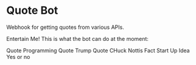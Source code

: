 # Quote Bot #

Webhook for getting quotes from various APIs.

Entertain Me!
This is what the bot can do at the moment: 

Quote
Programming Quote
Trump Quote
CHuck Nottis Fact
Start Up Idea
Yes or no
